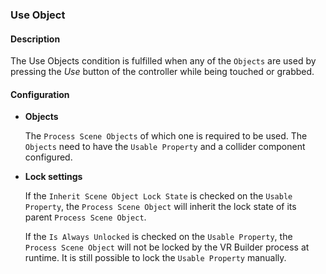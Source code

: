 ### Use Object

#### Description

The Use Objects condition is fulfilled when any of the `Objects` are used by pressing the *Use* button of the controller while being touched or grabbed.

#### Configuration

- **Objects**

    The `Process Scene Objects` of which one is required to be used. The `Objects` need to have the `Usable Property` and a collider component configured.

- **Lock settings**

    If the `Inherit Scene Object Lock State` is checked on the `Usable Property`, the `Process Scene Object` will inherit the lock state of its parent `Process Scene Object`.

    If the `Is Always Unlocked` is checked on the `Usable Property`, the `Process Scene Object` will not be locked by the VR Builder process at runtime.
    It is still possible to lock the `Usable Property` manually.